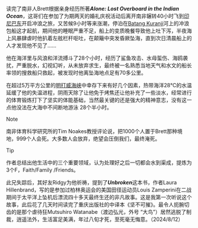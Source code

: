 读完了南非人Brett根据亲身经历所著***Alone: Lost Overboard in the Indian Ocean***，这哥们在参加了为期两天的婚礼庆祝活动后离开南非辗转40小时飞到[印尼巴东](https://zh.wikipedia.org/wiki/%E5%B7%B4%E4%B8%9C_(%E5%8D%B0%E5%B0%BC))开启冲浪之旅，又苦候9小时等来涨潮，停泊在[Batang Kuranji](https://id.wikipedia.org/wiki/Batang_Kuranji)河上的冲浪包船这才起航，期间他的睡眠严重不足，船上的变质晚餐导致他上吐下泻，半夜海上风暴肆虐时他扒着左舷栏杆呕吐，在颠簸中突发昏厥坠海，直到次日清晨船上的人才发现他不见了……

他在海洋里与风浪和洋流搏斗了28个小时，经历了鲨鱼攻击、水母蜇伤、海鸥袭扰，严重脱水，幻视幻听，从未放弃求生，最终被一名熟悉当地天气和水文的船长率领的搜救船只救起，被发现时他离坠海地点足有70多公里。

在超过5万平方公里的[明打威海峡](https://zh.wikipedia.org/wiki/%E6%98%8E%E6%89%93%E5%A8%81%E6%B5%B7%E5%B3%BD)中幸存下来有好几个因素，热带海洋28℃的水温延缓了他的失温进程，阴雨天除了让他免于烤焦还让他补充了一些淡水，经常进行的体育锻炼打下了坚实的体能基础，当然最关键的还是强大的精神意志，没有这一点他没法在大海中不间断地游泳 28个半小时。

> [!NOTE]
> 南非体育科学研究所的Tim Noakes教授评论说，把1000个人置于Brett那种境地，999个人会死。大多数人会放弃，绝望会压倒我们，最终淹死。

> [!TIP]
> 作者总结出他生活中的三个重要领域，认为处理好之后一切都会水到渠成，提炼为3个F，Faith/Family /Friends。

此兄失踪后，其好友Ridgy为他祈祷，提到了***Unbroken***这本书，作者Laura Hillenbrand，写的是参加过柏林奥运会的美国田径运动员Louis Zamperini在二战期间于太平洋上坠机后漂流四十多天最终生还的非凡故事。这是我第一次听说这个故事，此后花了几天时间读完了重庆出版社的中译本《坚不可摧》。最令人扼腕切齿的是那个虐待狂Mutsuhiro Watanabe（渡边弘光，外号 “大鸟”）居然逃脱了制裁，逍遥法外，生活富足美满，年过八旬才死，至死毫无悔意。（2024/8/12）